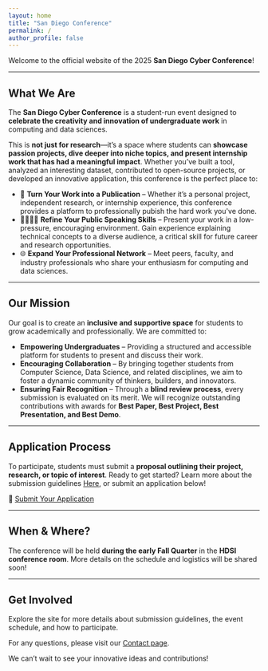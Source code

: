```yaml
---
layout: home
title: "San Diego Conference"
permalink: /
author_profile: false
---
```


Welcome to the official website of the 2025 **San Diego Cyber Conference**!

---

## What We Are

The **San Diego Cyber Conference** is a student-run event designed to **celebrate the creativity and innovation of undergraduate work** in computing and data sciences.

This is **not just for research**—it’s a space where students can **showcase passion projects, dive deeper into niche topics, and present internship work that has had a meaningful impact**. Whether you’ve built a tool, analyzed an interesting dataset, contributed to open-source projects, or developed an innovative application, this conference is the perfect place to:

- 📜 **Turn Your Work into a Publication** – Whether it’s a personal project, independent research, or internship experience, this conference provides a platform to professionally pubish the hard work you've done.
- 🫱🏽‍🫲🏾 **Refine Your Public Speaking Skills** – Present your work in a low-pressure, encouraging environment. Gain experience explaining technical concepts to a diverse audience, a critical skill for future career and research opportunities.
- 🌐 **Expand Your Professional Network** – Meet peers, faculty, and industry professionals who share your enthusiasm for computing and data 
sciences.

---

## Our Mission

Our goal is to create an **inclusive and supportive space** for students to grow academically and professionally. We are committed to:

- **Empowering Undergraduates** – Providing a structured and accessible platform for students to present and discuss their work.
- **Encouraging Collaboration** – By bringing together students from Computer Science, Data Science, and related disciplines, we aim to foster a dynamic community of thinkers, builders, and innovators.
- **Ensuring Fair Recognition** – Through a **blind review process**, every submission is evaluated on its merit. We will recognize outstanding contributions with awards for **Best Paper, Best Project, Best Presentation, and Best Demo**.

---

## **Application Process**
To participate, students must submit a **proposal outlining their project, research, or topic of interest**. Ready to get started? Learn more about the submission guidelines [Here](/CDS_Conference/submission/), or submit an application below!

📌 [Submit Your Application](https://docs.google.com/forms/d/1rzDWWH-4ytHpyIjoJF7xkPvsrbebqWS-iH42dQ8ojOs/)

---

## **When & Where?**
The conference will be held **during the early Fall Quarter** in the **HDSI conference room**. More details on the schedule and logistics will be shared soon!

---

## Get Involved
Explore the site for more details about submission guidelines, the event schedule, and how to participate.

For any questions, please visit our [Contact page](/CDS_Conference/contact/).

We can’t wait to see your innovative ideas and contributions!

